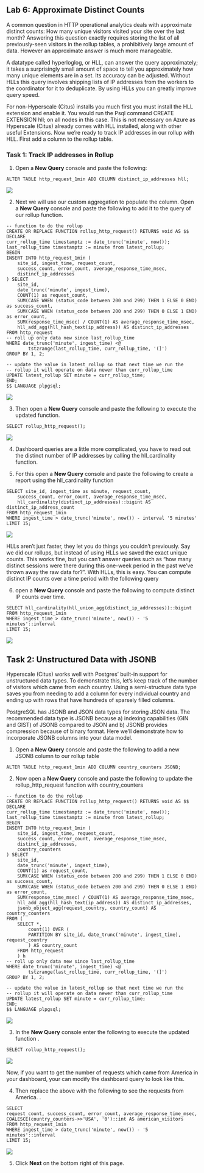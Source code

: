 ## Lab 6: Approximate Distinct Counts

A common question in HTTP operational analytics deals with approximate distinct counts: How many unique visitors visited your site over the last month? Answering this question exactly requires storing the list of all previously-seen visitors in the rollup tables, a prohibitively large amount of data. However an approximate answer is much more manageable.

A datatype called hyperloglog, or HLL, can answer the query approximately; it takes a surprisingly small amount of space to tell you approximately how many unique elements are in a set. Its accuracy can be adjusted. Without HLLs this query involves shipping lists of IP addresses from the workers to the coordinator for it to deduplicate. By using HLLs you can greatly improve query speed.

For non-Hyperscale (Citus) installs you much first you must install the HLL extension and enable it. You would run the Psql command CREATE EXTENSION hll; on all nodes in this case. This is not necessary on Azure as Hyperscale (Citus) already comes with HLL installed, along with other useful Extensions.
Now we’re ready to track IP addresses in our rollup with HLL. First add a column to the rollup table.

### Task 1: Track IP addresses in Rollup

 1. Open a **New Query** console and paste the following:

```
ALTER TABLE http_request_1min ADD COLUMN distinct_ip_addresses hll; 
```

![](images/query7rollup.png)

 
2. Next we will use our custom aggregation to populate the column. Open a **New Query** console and paste the following to add it to the query of our rollup function.

```
-- function to do the rollup
CREATE OR REPLACE FUNCTION rollup_http_request() RETURNS void AS $$
DECLARE
curr_rollup_time timestamptz := date_trunc('minute', now());
last_rollup_time timestamptz := minute from latest_rollup;
BEGIN
INSERT INTO http_request_1min (
    site_id, ingest_time, request_count,
    success_count, error_count, average_response_time_msec,
    distinct_ip_addresses
) SELECT
    site_id,
    date_trunc('minute', ingest_time),
    COUNT(1) as request_count,
    SUM(CASE WHEN (status_code between 200 and 299) THEN 1 ELSE 0 END) as success_count,
    SUM(CASE WHEN (status_code between 200 and 299) THEN 0 ELSE 1 END) as error_count,
    SUM(response_time_msec) / COUNT(1) AS average_response_time_msec,
    hll_add_agg(hll_hash_text(ip_address)) AS distinct_ip_addresses
FROM http_request
-- roll up only data new since last_rollup_time
WHERE date_trunc('minute', ingest_time) <@
        tstzrange(last_rollup_time, curr_rollup_time, '(]')
GROUP BY 1, 2;

-- update the value in latest_rollup so that next time we run the
-- rollup it will operate on data newer than curr_rollup_time
UPDATE latest_rollup SET minute = curr_rollup_time;
END;
$$ LANGUAGE plpgsql;
```

![](images/query8rollup.png)

3.	Then open a **New Query** console and paste the following to execute the updated function.

```
SELECT rollup_http_request(); 
```

![](images/query8rollup1.png)

 
4. Dashboard queries are a little more complicated, you have to read out the distinct number of IP addresses by calling the hll_cardinality function.

5. For this open a **New Query** console and paste the following to create a report using the hll_cardinality function 

```
SELECT site_id, ingest_time as minute, request_count, 
    success_count, error_count, average_response_time_msec, 
    hll_cardinality(distinct_ip_addresses)::bigint AS distinct_ip_address_count 
FROM http_request_1min 
WHERE ingest_time > date_trunc('minute', now()) - interval '5 minutes' 
LIMIT 15;
```

![](images/query8rollup2.png)

HLLs aren’t just faster, they let you do things you couldn’t previously. Say we did our rollups, but instead of using HLLs we saved the exact unique counts. This works fine, but you can’t answer queries such as “how many distinct sessions were there during this one-week period in the past we’ve thrown away the raw data for?”.
With HLLs, this is easy. You can compute distinct IP counts over a time period with the following query
 
6. open a **New Query** console and paste the following to compute distinct IP counts over time.

```
SELECT hll_cardinality(hll_union_agg(distinct_ip_addresses))::bigint
FROM http_request_1min
WHERE ingest_time > date_trunc('minute', now()) - '5 minutes'::interval
LIMIT 15;
```

![](images/query8rollup3.png)

## Task 2: Unstructured Data with JSONB

Hyperscale (Citus) works well with Postgres’ built-in support for unstructured data types. To demonstrate this, let’s keep track of the number of visitors which came from each country. Using a semi-structure data type saves you from needing to add a column for every individual country and ending up with rows that have hundreds of sparsely filled columns. 

PostgreSQL has JSONB and JSON data types for storing JSON data. The recommended data type is JSONB because a) indexing capabilities (GIN and GIST) of JSONB compared to JSON and b) JSONB provides compression because of binary format. Here we’ll demonstrate how to incorporate JSONB columns into your data model.
 
1. Open a **New Query** console and paste the following to add a new JSONB column to our rollup table 

```
ALTER TABLE http_request_1min ADD COLUMN country_counters JSONB; 
```

2. Now open a **New Query** console and paste the following to update the rollup_http_request function with country_counters 

```
-- function to do the rollup
CREATE OR REPLACE FUNCTION rollup_http_request() RETURNS void AS $$
DECLARE
curr_rollup_time timestamptz := date_trunc('minute', now());
last_rollup_time timestamptz := minute from latest_rollup;
BEGIN
INSERT INTO http_request_1min (
    site_id, ingest_time, request_count,
    success_count, error_count, average_response_time_msec,
    distinct_ip_addresses,
    country_counters
) SELECT
    site_id,
    date_trunc('minute', ingest_time),
    COUNT(1) as request_count,
    SUM(CASE WHEN (status_code between 200 and 299) THEN 1 ELSE 0 END) as success_count,
    SUM(CASE WHEN (status_code between 200 and 299) THEN 0 ELSE 1 END) as error_count,
    SUM(response_time_msec) / COUNT(1) AS average_response_time_msec,
    hll_add_agg(hll_hash_text(ip_address)) AS distinct_ip_addresses,
    jsonb_object_agg(request_country, country_count) AS country_counters
FROM (
    SELECT *,
        count(1) OVER (
        PARTITION BY site_id, date_trunc('minute', ingest_time), request_country
        ) AS country_count
    FROM http_request
    ) h
-- roll up only data new since last_rollup_time
WHERE date_trunc('minute', ingest_time) <@
        tstzrange(last_rollup_time, curr_rollup_time, '(]')
GROUP BY 1, 2;

-- update the value in latest_rollup so that next time we run the
-- rollup it will operate on data newer than curr_rollup_time
UPDATE latest_rollup SET minute = curr_rollup_time;
END;
$$ LANGUAGE plpgsql;
```

![](images/query9rollup.png)

3. In the **New Query** console enter the following to execute the updated function .

```
SELECT rollup_http_request(); 
```

![](images/rollup10.png)

Now, if you want to get the number of requests which came from America in your dashboard, your can modify the dashboard query to look like this.
 
4. Then replace the above with the following to see the requests from America.
.
```
SELECT
request_count, success_count, error_count, average_response_time_msec,
COALESCE(country_counters->>'USA', '0')::int AS american_visitors
FROM http_request_1min
WHERE ingest_time > date_trunc('minute', now()) - '5 minutes'::interval
LIMIT 15;
```

![](images/query9rollup1.png	)

5. Click **Next** on the bottom right of this page.
